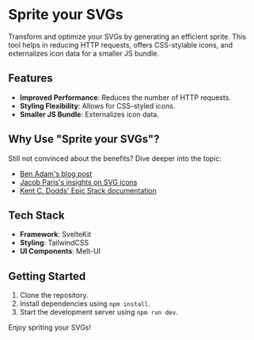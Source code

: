 # Sprite your SVGs

Transform and optimize your SVGs by generating an efficient sprite. This tool helps in reducing HTTP requests, offers CSS-stylable icons, and externalizes icon data for a smaller JS bundle.

## Features

- **Improved Performance**: Reduces the number of HTTP requests.
- **Styling Flexibility**: Allows for CSS-styled icons.
- **Smaller JS Bundle**: Externalizes icon data.

## Why Use "Sprite your SVGs"?

Still not convinced about the benefits? Dive deeper into the topic:

- [Ben Adam's blog post](https://benadam.me/thoughts/react-svg-sprites/)
- [Jacob Paris's insights on SVG icons](https://www.jacobparis.com/content/svg-icons)
- [Kent C. Dodds' Epic Stack documentation](https://github.com/epicweb-dev/epic-stack/blob/2c2a65d7e8d27c0e4e9bb00534d136a43a9d804d/docs/decisions/020-icons.md)

## Tech Stack

- **Framework**: SvelteKit
- **Styling**: TailwindCSS
- **UI Components**: Melt-UI

## Getting Started

1. Clone the repository.
2. Install dependencies using `npm install`.
3. Start the development server using `npm run dev`.

Enjoy spriting your SVGs!
